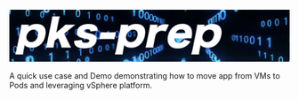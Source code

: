  ![pks-prep](https://github.com/bdereims/pks-prep/blob/master/pks-prep.png)

A quick use case and Demo demonstrating how to move app from VMs to Pods
and leveraging vSphere platform.

